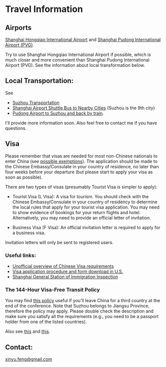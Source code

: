 # Travel Information

## Airports
[Shanghai Hongqiao International Airport](https://www.travelchinaguide.com/cityguides/shanghai/hongqiao-airport.htm)
and
[Shanghai Pudong International Airport (PVG)](https://www.travelchinaguide.com/cityguides/shanghai/pudong-airport.htm).

Try to use Shanghai Hongqiao International Airport if possible, which is much closer and more convenient than Shanghai Pudong International Airport (PVG). See the information about local transformation below.

## Local Transportation:

See 
- [Suzhou Transportation](https://www.travelchinaguide.com/cityguides/jiangsu/suzhou/getting-there.htm)
- [Shanghai Airport Shuttle Bus to Nearby Cities](https://www.travelchinaguide.com/cityguides/shanghai/transportation/airport-shuttle-bus.htm) (Suzhou is the 9th city)
- [Pudong Airport to Suzhou and back by train](https://www.tripadvisor.com/ShowTopic-g308272-i2804-k5732235-Pudong_Airport_to_Suzhou_and_back_by_train-Shanghai.html). 

I'll provide more information soon. Also feel free to contact me if you have questions.


## Visa

Please remember that visas are needed for most non-Chinese nationals to enter China (see [possible exemptions](https://www.travelchinaguide.com/embassy/visa/intro2.htm)). The application should be made to the Chinese Embassy/Consulate in your country of residence, no later than four weeks before your departure (but please start to apply your visa as soon as possible). 

There are two types of visas (presumably Tourist Visa is simpler to apply): 

- Tourist Visa (L Visa): A visa for tourism. You should check with the Chinese Embassy/Consulate in your country of residency to determine the local rules that apply for your tourist visa application. You may need to show evidence of bookings for your return flights and hotel. Alternatively, you may need to provide an official letter of invitation. 

- Business Visa (F Visa): An official invitation letter is required to apply for a business visa. 

Invitation letters will only be sent to registered users. 

### Useful links:

- [Unofficial overview of Chinese Visa requirements](https://www.travelchinaguide.com/embassy/visa.htm)
- [Visa application procedure and form download in U.S.](http://www.china-embassy.org/eng/hzqz/zgqz/)
- [Shanghai General Station of Immigration Inspection](http://www.sh-immigration.gov.cn/mainPageEn.aspx)

### The 144-Hour Visa-Free Transit Policy
You may find [this policy](https://www.travelchinaguide.com/embassy/visa/free-transit-144hour.htm) useful if you'll leave China for a third country at the end of the conference. Note that Suzhou belongs to Jiangsu Province, therefore the policy may apply. Please double check the description and make sure you satisfy all the requirements (e.g., you need to be a passport holder from one of the listed countries). 

Also see [this](144-Hour-Visa-Exemption.pdf) and [this](144-Hour-Visa-Exemption-QnA.pdf).

## Contact:

xinyu.feng@gmail.com
